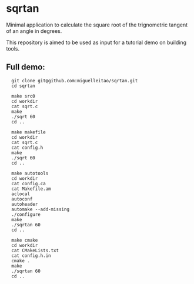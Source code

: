 # sqrtan
Minimal application to calculate the square root of the trignometric tangent of an angle in degrees.

This repository is aimed to be used as input for a tutorial demo on building tools.

## Full demo:

```
  git clone git@github.com:miguelleitao/sqrtan.git
  cd sqrtan
```
```
  make src0
  cd workdir
  cat sqrt.c
  make
  ./sqrt 60
  cd ..
```
```
  make makefile
  cd workdir
  cat sqrt.c
  cat config.h
  make
  ./sqrt 60
  cd ..
```
```
  make autotools
  cd workdir
  cat config.ca
  cat Makefile.am
  aclocal
  autoconf
  autoheader
  automake --add-missing
  ./configure
  make
  ./sqrtan 60
  cd ..
```
```
  make cmake
  cd workdir
  cat CMakeLists.txt
  cat config.h.in
  cmake .
  make
  ./sqrtan 60
  cd ..
```

